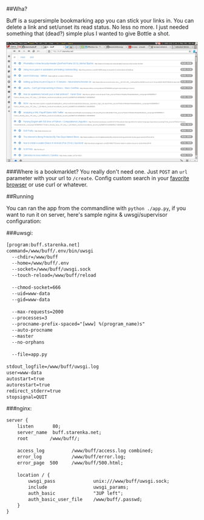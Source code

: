 ##Wha?

Buff is a supersimple bookmarking app you can stick your links in. You can delete a link and set/unset its read status. No less no more. I just needed something that (dead?) simple plus I wanted to give Bottle a shot.

![buff](https://github.com/starenka/buff/raw/master/screenshot.png)

###Where is a bookmarklet?
You really don't need one. Just `POST` an `url` parameter with your url to `/create`. Config custom search in your [favorite browser](http://www.opera.com/help/tutorials/intro/customize/#searchengine) or use curl or whatever.

##Running

You can ran the app from the commandline with `python ./app.py`, if you want to run it on server, here's sample nginx & uwsgi/supervisor configuration:

###uwsgi:

    [program:buff.starenka.net]
    command=/www/buff/.env/bin/uwsgi
      --chdir=/www/buff
      --home=/www/buff/.env
      --socket=/www/buff/uwsgi.sock
      --touch-reload=/www/buff/reload

      --chmod-socket=666
      --uid=www-data
      --gid=www-data

      --max-requests=2000
      --processes=3
      --procname-prefix-spaced="[www] %(program_name)s"
      --auto-procname
      --master
      --no-orphans

      --file=app.py

    stdout_logfile=/www/buff/uwsgi.log
    user=www-data
    autostart=true
    autorestart=true
    redirect_stderr=true
    stopsignal=QUIT

###nginx:

    server {
        listen       80;
        server_name  buff.starenka.net;
        root        /www/buff/;

        access_log          /www/buff/access.log combined;
        error_log           /www/buff/error.log;
        error_page  500     /www/buff/500.html;

        location / {
            uwsgi_pass              unix:///www/buff/uwsgi.sock;
            include                 uwsgi_params;
            auth_basic              "3UP left";
            auth_basic_user_file    /www/buff/.passwd;
        }
    }
